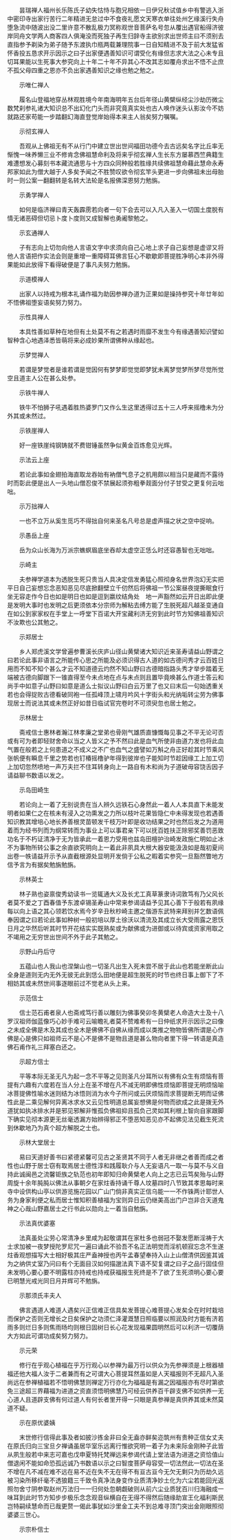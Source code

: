 <!-- { "loadSidebar": true } -->
　　昙瑞禅人福州长乐陈氏子幼失怙恃与胞兄相依一日伊兄秋试值乡中有警逃入浙中密印寺出家行苦行二年精进无怠过中不食夜礼愿文天寒衣单往处州乞缘溪行失舟堕急流中随波出没二里许意不散乱极力冥称观世音菩萨名号忽从覆出遇官船得济彼岸同舟文学两人商客四人俱淹没而死独子再生归辞寺主欲别求出世师主曰不须别去直指参予剃染为弟子随予东渡执巾瓶两载兼理院事一日自知精进不及于前大发猛省怀香投五恳求开示因示之曰子出家便遇善知识可谓受化有缘但志求大法之心未专且切耳果能以生死事大参究向上十年二十年不异其心不改其志如覆舟求出不悟不止庶不孤父母四重之恩亦不负出家遇善知识之缘也勉之勉之。

　　示唯仁禅人

　　履名山登福地穿丛林观胜境今年南海明年五台后年径山黄檗纵经尘沙劫历微尘数梵刹参礼诸大知识总不出幻化门头而非究竟真实处也古人唤作迷头认影汝今不妨就路还家苟能一步踏翻幻海直登觉岸始得本来主人翁矣努力嘱嘱。

　　示彻玄禅人

　　吾观从上佛祖无有不从行门中建立世出世间福田功德今去古远矣名字比丘率无惭愧一味养懒三业不修肯念佛祖慧命利及将来乎彻玄禅人生长东方屡慕西竺典籍生难遭想发心募刻书本藏流通思与十方四众同种般若胜缘共续佛祖慧命藉此慧命永寿邦家如此为僧大越于人多矣予闻之不胜赞叹欲令彻玄竿头更进一步向佛祖未出母胎时一则公案一翻翻转是名转大法轮是名报佛深恩努力勉旃。

　　示勇学禅人

　　如何是临济禅曰青天轰霹雳若向者一句下会去可以入凡入圣入一切国土度脱有情无诸恶碍但切忌卜度卜度则又成智解也勇阇黎勉之。

　　示玄通禅人

　　子有志向上切勿向他人言语文字中求须向自己心地上求子自己妄想是虚谬又将他人言语把作实法会则是重增一重障碍耳佛言狂心不歇歇即菩提胜净明心本非外得果能如此放得下看得破便是了事凡夫努力勉旃。

　　示道模禅人

　　出家人以持戒为根本礼诵作福为助因参禅办道为正果如是操持参究十年廿年如不悟佛祖堕妄语矣努力努力。

　　示性具禅人

　　本具性善如草种在地但有土处莫不有之若遇时雨靡不发生今有缘遇善知识譬如智种含心地遇泽悉皆萌将来必成妙果所谓佛种从缘起也。

　　示梦觉禅人

　　若谓是梦觉者是谁若谓是觉因何有梦梦即觉觉即梦犹未离梦觉梦所梦尽觉所觉空且道主人公在甚么处参。

　　示铁牛禅人

　　铁牛不怕狮子吼遇着胜热婆罗门又作么生这里透得过五十三人呼来摇橹未为分外其或未然过。

　　示铁崖禅人

　　好一座铁崖纯钢铸就不费钳锤虽然争似黄金百炼愈见光辉。

　　示法云上座

　　若论此事如金翅拍海直取龙吞始有衲僧气息子之机用颇以相当只是藏而不露待时而彰此便是出人一头地山僧忍俊不禁展起须弥粗拳觌面分付子甘受之更复何云咄咄。

　　示万拙禅人

　　一也不立万从奚生觅巧不得拙自何来圣名凡号总是虚声描之状之空中捉响。

　　示愚岳上座

　　岳为众山长海为万派宗蟭螟眉底坐吞却太虚空正恁么时还容愚智也无咄咄。

　　示崎主

　　夫参禅学道本为透脱生死只贵当人具决定信发勇猛心照彻身名世界泡幻无实把平日自己妄想忘念恶知恶见尽底掀翻壁立千仞然后将佛祖一节公案昼夜提撕眠食行坐无容走作今日也如是明日也如是逗到嬴纹结角处　地一声豁然如云开日出即此便是发明大事时也发明之后更须依本分宗师为解粘去缚方能了生脱死超凡越圣变通自在如公到家家权在手堂上一呼堂下百诺大开宝藏利济无穷到此时节方知佛祖善知识不汝欺也公其勉之。

　　示郑居士

　　乡人郑虎溪文学曾遍参曹溪长庆庐山径山黄檗诸大知识近来圣寿请益山野谓之曰若论此事非语言之所能传心思之所能及必须识得古人道的如古德问秀才云百姓日用而不知不知个甚么才云不知道德云灼然不知山野曰古德暗指路头秀才举步踏着无端被古德向脚跟下一锥直得至今未点地在点与未点则且置毕竟唤甚么作道士答云和尚手中如意子山野曰如意是道么士拟议山野曰白云万里了也又曰末后一句始透重关若也会得捉败古德看破同袍一任孤峰顶上啸月吟风十字街头和光纳垢转尘劳为佛事现居士而说法其或未然正好如昔日临试官完卷时不可须臾忽也居士勉之。

　　示林居士

　　斋戒信士惠林者瀚江林孝廉之堂弟也骨刚气雄质直慷慨每见事之不平无论可否或有可为者即轻财舍命以当之人皆义之予不然曰此是血气所使非由道力发也将此血气置在般若之上何患道之不成义之不广也血气之盛譬如万斛之舟正好趁其时节乘风张帆便有瞬息千里之势若也钉椿摇橹驴年得到彼岸也子能知时节趁因缘工上加工切上加切忽然喷地一声万夫拦不住耳转身向上一路自有木和尚为子道破毋容饶舌因子请益聊书数语以发之。

　　示岛田崎生

　　若论向上一着了无别说贵在当人辨久远铁石心身然此一着人人本具直下未能发明者如果仁之在核未有浸入之功熏发之力所以枝叶花果皆隐仁中未得发现也若遇善知识教其增培心地长养善根灵苗顿发千枝万叶即是收功结果之时也然后发之为道用着而为经书列而为纲常转而为事业上可以事君亲下可以抚百姓扶正除邪奖善罚恶致功名于不朽证清净于无为皆承此一着恩力受用也兹岛田檀护治崎发政施仁明如止冰不为事物所转公事之余直欲究明向上一着此非夙具大根大器安能汲汲如是哉初夏间出卷一帙请益开示予从直截根源处显明开发倘于公私之暇着实参究一旦豁然瞥地方信予言为有据矣勉旃勉旃。

　　示林英士

　　林子熟也姿禀俊秀幼读书一览辄通大义及长尤工真草篆隶诗词敦笃有乃父风长者莫不爱之丁酉春值予东渡卓锡圣寿山中常来参谒请益予见其心善下于般若有夙缘每以向上语之其心领若饮水焉今岁辛丑秋杪崎主邀之偕游东武特来拜别并乞数语佩奉因谓之曰若论此事如种树一般初培以厚土徐沃以清流及其成立长大受雨露之恩饫日月之华然后听其时节开花结实实既熟矣或为献佛或为进御或以待宾或资家用取之不竭用之无穷世出世间不外于此子其勉之。

　　示野山丹后守

　　五蕴山也人我山也涅槃山也一切圣凡出生入死未尝不居于此山也若能坐断此山全身是道则无内无外无彼无此到恁么田地便是超生脱死的时节也终日事上御下了不相妨其或未然世间事逐眼前过不觉老从头上来。

　　示范信士

　　信士范石甫者泉人也斋戒笃行善以雕刻为佛事癸卯冬黄檗老人命造大士及十八罗汉祖师伽蓝像巧心妙手难可云喻瞻礼者莫不赞难希有一日仲纸求开示因示之曰像之未成全佛是木及其成也全木是佛佛不自佛从缘而成以类推之物物皆佛所谓是心作佛是心是佛只如祖师云不是心不是佛不是物且道是甚么物向者里下得一转语是真造佛石甫作礼三拜塞白还之。

　　示超方信士

　　平等本际无圣无凡为起一念不平等之见则圣凡分耳所以有佛有众生有烦恼有菩提有六趣有六度若在当人分上在圣不增在凡不减无明即佛性烦恼即菩提无明烦恼喻冰菩提佛性喻水迷则结为冰悟则消为水今子所问或云厌烦恼而求菩提断无明而证佛性此是二乘见解何异离冰求水又云见性明道总属妄想佛是何物而欲成之此是拨无外道犹如执冰排水并是邪见邪解非惟孤负佛祖抑且孤负己灵如其利根上智向自家跟脚下确实见彻本源更无丝毫透漏方始辨得邪正不堕恶知恶见亦不起佛见法见截生死流到休歇地乃为真个超方解脱之士也。

　　示林大堂居士

　　易曰天道好善书曰紧德紧馨可见古之圣贤其不同于人者无非继之者善而成之者性也山野于居士窃有取焉居士德性淳和践履耿介与人无妄语凡一取一与莫不与义自持此诚闽邑之流馨钜族之轨范也初年即知归命黄檗老人向上之志已云笃矣殆与山野周旋十余年肫肫以佛法从事朝夕在家炷香持诵千尊人坟墓四时八节致其孝思每时来寺中设供构山亭以供游览施花园以广山门倘非真实正信乌能一一不作铢两计耶世人务为身家利便之私而居士惟知积善植福为宝则异日云仍继美高出门户岂非合天道鬼神之心哉山野嘉居士之行书此以勋向上一着当自勉旃。

　　示法真优婆塞

　　法真虽处尘劳心常清净乡里咸为起敬谓其在家杜多也弱冠不娶发愿断淫祷于大士求加被一夜梦授陀罗尼咒一遍曰诵此不验吾不名正法明觉而淫机顿寂忘念不生遂炷香观想描写大士相好极其庄严盍神授也丙午孟春望奉持入山上山僧清供因鉴其诚为之纳供丈室乃问曰有个无面目汉如何描邈法真下语不契复谓之曰子之品行固佳但未发明心要心要不明露柱亦持戒也持戒获福报生死终是不了欲了生死须明心要心要已明慧光戒光同日月并辉可不勉旃。

　　示那须氏丰夫人

　　佛言遇道人难道人遇矣兴正信难正信具矣发菩提心难菩提心发矣全在时时栽培而保护之否则无增长之日矣保护之功须仁泽灌溉慧日照临要以照润及时方能有济若雨多则烂日多则焦雨旸均则根日固树日长心花发现福果圆明然后可以利济一切覆荫大方如此可谓功成矣努力努力。

　　示元荣

　　修行在乎观心植福在乎万行观心以参禅为最万行以供众为先参禅须是上根器植福还他大福人汝于二者兼而有之可谓大心菩提耳然虽如是人天福报则不无超凡入圣尚远在参禅植福若不悟明佛慧则禅定万行亦化为福福是有漏之因福报亦有尽时第欲免三途超三界藉福为进道之资直须悟明佛慧乃可经云供养百千辟支佛不如供养一无心道人且道辟支佛有何过道人有何长者里开得一只眼是真参禅是真供养其或未然莫道不疑。

　　示在原优婆姨

　　末世修行信得此事及者如披沙拣金非曰全无盍亦鲜矣迩筑州有贵种正信女丈夫在原氏归向三宝旦夕禅诵虽居华室乐远离行惟欲究明一着子为未来际金刚种子此皆从夙生般若中来志可嘉也戊申夏特托梵禅远来参谒代请上堂法语为进道之资恰值山僧退闲不能如命恐孤远诚乃书数语以示之曰智度菩萨母容受一切法然此一切法在圣不增在凡不减在难不远在易不近在失不无在得不有亘古亘今无欠无剩只为历劫久远被习染所移纤毫不透狼籍三千致令真净法身变作业质清净妙土化为六尘若能回光返照勿舍寸阴参取赵州万法归一一归何处忽朝觑破则从前六尘业质犹百川归海融成一味耳到此时节方知步步极乐念念观音纵横自在无得不得然后随缘助宣王化福利斯民岂特嗣续慧命而已哉更赘一偈此事犹如沙里金工夫不到总难寻顶门突出金刚眼照彻婆婆三世心。

　　示宗朴信士

